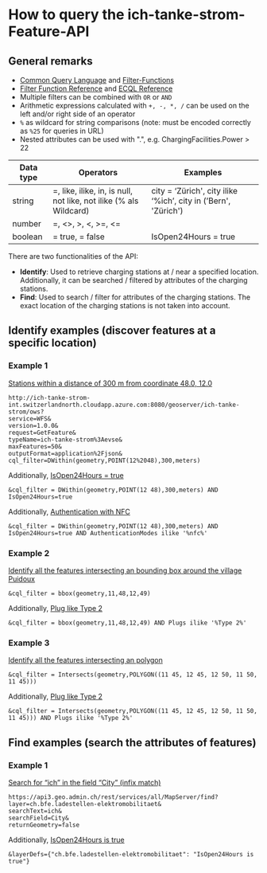 # How to query the ich-tanke-strom-Feature-API

## General remarks

* [Common Query Language](https://docs.geoserver.org/latest/en/user/tutorials/cql/cql_tutorial.html) and [Filter-Functions](https://docs.geoserver.org/latest/en/user/filter/function_reference.html#filter-function-reference)
* [Filter Function Reference](https://docs.geoserver.org/latest/en/user/filter/function_reference.html#filter-function-reference) and [ECQL Reference](https://docs.geoserver.org/stable/en/user/filter/ecql_reference.html#filter-ecql-reference)
* Multiple filters can be combined with `OR` or `AND`
* Arithmetic expressions calculated with `+, -, *, /` can be used on the left and/or right side of an operator
* `%` as wildcard for string comparisons (note: must be encoded correctly as `%25` for queries in URL)
* Nested attributes can be used with ".", e.g. ChargingFacilities.Power > 22

| Data type    | Operators | Examples |
| --------------- | --------- |--------- |
| string | =, like, ilike, in, is null, not like, not ilike (% als Wildcard) | city = ‘Zürich', city ilike ‘%ich’, city in (’Bern', 'Zürich') |
| number |  =, <>, >, <, >=, <= |  |
| boolean | = true, = false | IsOpen24Hours = true |

There are two functionalities of the API:
* **Identify**: Used to retrieve charging stations at / near a specified location. Additionally, it can be searched / filtered by attributes of the charging stations. 
* **Find**: Used to search / filter for attributes of the charging stations. The exact location of the charging stations is not taken into account.

## Identify examples (discover features at a specific location)

### Example 1

[Stations within a distance of 300 m from coordinate 48.0, 12.0](http://ich-tanke-strom-int.switzerlandnorth.cloudapp.azure.com:8080/geoserver/ich-tanke-strom/ows?service=WFS&version=1.0.0&request=GetFeature&typeName=ich-tanke-strom%3Aevse&maxFeatures=50&outputFormat=application%2Fjson&cql_filter=DWithin(geometry,POINT(12%2048),300,meters))

```
http://ich-tanke-strom-int.switzerlandnorth.cloudapp.azure.com:8080/geoserver/ich-tanke-strom/ows?
service=WFS&
version=1.0.0&
request=GetFeature&
typeName=ich-tanke-strom%3Aevse&
maxFeatures=50&
outputFormat=application%2Fjson&
cql_filter=DWithin(geometry,POINT(12%2048),300,meters)
```

Additionally, [IsOpen24Hours = true](http://ich-tanke-strom-int.switzerlandnorth.cloudapp.azure.com:8080/geoserver/ich-tanke-strom/ows?service=WFS&version=1.0.0&request=GetFeature&typeName=ich-tanke-strom%3Aevse&maxFeatures=50&outputFormat=application%2Fjson&cql_filter=DWithin(geometry,POINT(12%2048),300,meters)AND%20IsOpen24Hours=true)

```
&cql_filter = DWithin(geometry,POINT(12 48),300,meters) AND IsOpen24Hours=true
```
Additionally, [Authentication with NFC](http://ich-tanke-strom-int.switzerlandnorth.cloudapp.azure.com:8080/geoserver/ich-tanke-strom/ows?service=WFS&version=1.0.0&request=GetFeature&typeName=ich-tanke-strom%3Aevse&maxFeatures=50&outputFormat=application%2Fjson&cql_filter=DWithin(geometry,POINT(12%2048),300,meters)%20AND%20IsOpen24Hours=true%20AND%20AuthenticationModes%20ILIKE%20%27%25nfc%25%27)

```
&cql_filter = DWithin(geometry,POINT(12 48),300,meters) AND IsOpen24Hours=true AND AuthenticationModes ilike '%nfc%'
```

### Example 2

[Identify all the features intersecting an bounding box around the village Puidoux](http://ich-tanke-strom-int.switzerlandnorth.cloudapp.azure.com:8080/geoserver/ich-tanke-strom/ows?service=WFS&version=1.0.0&request=GetFeature&typeName=ich-tanke-strom%3Aevse&maxFeatures=50&outputFormat=application%2Fjson&cql_filter=bbox(geometry,11,48,12,59))

```
&cql_filter = bbox(geometry,11,48,12,49)
```

Additionally, [Plug like Type 2](http://ich-tanke-strom-int.switzerlandnorth.cloudapp.azure.com:8080/geoserver/ich-tanke-strom/ows?service=WFS&version=1.0.0&request=GetFeature&typeName=ich-tanke-strom%3Aevse&maxFeatures=50&outputFormat=application%2Fjson&cql_filter=bbox(geometry,11,48,12,59)%20AND%20Plugs%20ILIKE%20%27%25Type%202%25%27)

```
&cql_filter = bbox(geometry,11,48,12,49) AND Plugs ilike '%Type 2%'
```

### Example 3

[Identify all the features intersecting an polygon](http://ich-tanke-strom-int.switzerlandnorth.cloudapp.azure.com:8080/geoserver/ich-tanke-strom/ows?service=WFS&version=1.0.0&request=GetFeature&typeName=ich-tanke-strom%3Aevse&maxFeatures=50&outputFormat=application%2Fjson&cql_filter=Intersects(geometry,POLYGON((11%2045,%2012%2045,%2012%2050,%2011%2050,%2011%2045))))

```
&cql_filter = Intersects(geometry,POLYGON((11 45, 12 45, 12 50, 11 50, 11 45)))
```

Additionally, [Plug like Type 2](http://ich-tanke-strom-int.switzerlandnorth.cloudapp.azure.com:8080/geoserver/ich-tanke-strom/ows?service=WFS&version=1.0.0&request=GetFeature&typeName=ich-tanke-strom%3Aevse&maxFeatures=50&outputFormat=application%2Fjson&cql_filter=Intersects(geometry,POLYGON((11%2045,%2012%2045,%2012%2050,%2011%2050,%2011%2045)))%20AND%20Plugs%20ILIKE%20%27%25Type%202%25%27)

```
&cql_filter = Intersects(geometry,POLYGON((11 45, 12 45, 12 50, 11 50, 11 45))) AND Plugs ilike '%Type 2%'
```


## Find examples (search the attributes of features)

### Example 1

[Search for “ich” in the field “City” (infix match)](https://api3.geo.admin.ch/rest/services/all/MapServer/find?layer=ch.bfe.ladestellen-elektromobilitaet&searchText=ich&searchField=City&returnGeometry=false)

```
https://api3.geo.admin.ch/rest/services/all/MapServer/find?
layer=ch.bfe.ladestellen-elektromobilitaet&
searchText=ich&
searchField=City&
returnGeometry=false
```

Additionally, [IsOpen24Hours is true](https://api3.geo.admin.ch/rest/services/all/MapServer/find?layer=ch.bfe.ladestellen-elektromobilitaet&searchText=ich&searchField=City&returnGeometry=false&layerDefs={%22ch.bfe.ladestellen-elektromobilitaet%22:%20%22IsOpen24Hours%20is%20true%22})

```
&layerDefs={"ch.bfe.ladestellen-elektromobilitaet": "IsOpen24Hours is true"}
```
